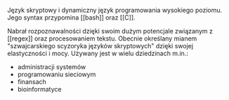 Język skryptowy i dynamiczny język programowania wysokiego poziomu. Jego syntax przypomina [[bash]] oraz [[C]]. 

Nabrał rozpoznawalności dzięki swoim dużym potencjale związanym z [[regex]] oraz procesowaniem tekstu. Obecnie określany mianem "szwajcarskiego scyzoryka języków skryptowych" dzięki swojej elastyczności i mocy. Używany jest w wielu dziedzinach m.in.:
* administracji systemów
* programowaniu sieciowym
* finansach
* bioinformatyce